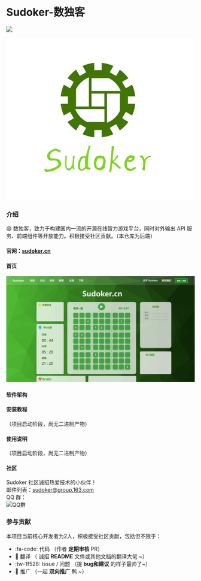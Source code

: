 # Sudoker-数独客
![](https://img.shields.io/badge/version-0.0.1-blue) <br/>
<div align='center'><img src='logo.png'/></div>

### 介绍
😄 数独客，致力于构建国内一流的开源在线智力游戏平台，同时对外输出 API 服务、前端组件等开放能力。积极接受社区贡献。（本仓库为后端）
#### 官网：[sudoker.cn](http://sudoker.cn)

#### 首页
<img src='fe.png'/></div>

#### 软件架构



#### 安装教程

（项目启动阶段，尚无二进制产物）

#### 使用说明

（项目启动阶段，尚无二进制产物）

#### 社区
Sudoker 社区诚招热爱技术的小伙伴！<br/>
邮件列表：sudoker@group.163.com<br/>
QQ 群：<br/>
![QQ群](https://images.gitee.com/uploads/images/2021/0804/142121_6f1457a5_5289399.jpeg "sudoker.jpg")

### 参与贡献
本项目当前核心开发者为2人，积极接受社区贡献，包括但不限于：
-  :fa-code: 代码 （作者 **定期审核** PR）
-  :pencil: 翻译 （ 诚招 **README** 文件或其他文档的翻译大佬 ~）
-  :tw-1f528: Issue / 问题 （提 **bug和建议** 的样子最帅了~）
-  :rocket: 推广 （一起 **双向推广** 鸭 ~）